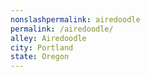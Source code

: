 ```yaml
---
﻿nonslashpermalink: airedoodle
permalink: /airedoodle/
alley: Airedoodle
city: Portland
state: Oregon
---
```

